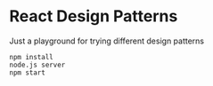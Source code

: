 # React Design Patterns

Just a playground for trying different design patterns

```
npm install
node.js server
npm start
```
